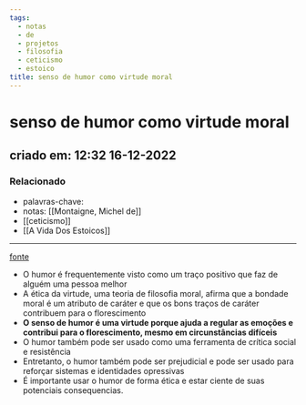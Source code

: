 ```yaml
---
tags:
  - notas
  - de
  - projetos
  - filosofia
  - ceticismo
  - estoico
title: senso de humor como virtude moral
---
```


# senso de humor como virtude moral

## criado em: 12:32 16-12-2022

### Relacionado

- palavras-chave: 
- notas: [[Montaigne, Michel de]]
- [[ceticismo]]
- [[A Vida Dos Estoicos]]
---

[fonte](https://psyche.co/ideas/a-sense-of-humour-even-a-dark-one-is-a-moral-virtue)

- O humor é frequentemente visto como um traço positivo que faz de alguém uma pessoa melhor
- A ética da virtude, uma teoria de filosofia moral, afirma que a bondade moral é um atributo de caráter e que os bons traços de caráter contribuem para o florescimento
- **O senso de humor é uma virtude porque ajuda a regular as emoções e contribui para o florescimento, mesmo em circunstâncias difíceis**
- O humor também pode ser usado como uma ferramenta de crítica social e resistência
- Entretanto, o humor também pode ser prejudicial e pode ser usado para reforçar sistemas e identidades opressivas
- É importante usar o humor de forma ética e estar ciente de suas potenciais consequencias. 
